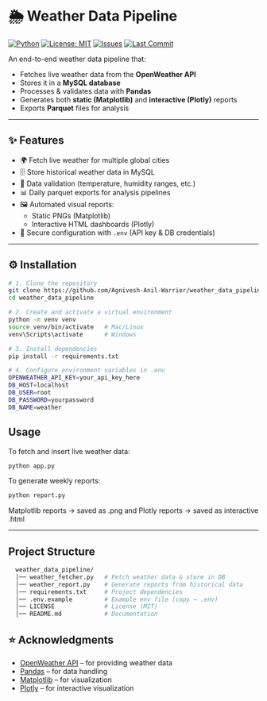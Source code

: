 # 🌦️ Weather Data Pipeline

[![Python](https://img.shields.io/badge/python-3.10%2B-blue.svg)](https://www.python.org/)
[![License: MIT](https://img.shields.io/badge/License-MIT-yellow.svg)](LICENSE)
[![Issues](https://img.shields.io/github/issues/Agnivesh-Anil-Warrier/weather_data_pipeline)](https://github.com/Agnivesh-Anil-Warrier/weather_data_pipeline/issues)
[![Last Commit](https://img.shields.io/github/last-commit/Agnivesh-Anil-Warrier/weather_data_pipeline)](https://github.com/Agnivesh-Anil-Warrier/weather_data_pipeline)

An end-to-end weather data pipeline that:
- Fetches live weather data from the **OpenWeather API**
- Stores it in a **MySQL database**
- Processes & validates data with **Pandas**
- Generates both **static (Matplotlib)** and **interactive (Plotly)** reports
- Exports **Parquet** files for analysis

---

## ✨ Features
- 🌍 Fetch live weather for multiple global cities  
- 🗄️ Store historical weather data in MySQL  
- 🧹 Data validation (temperature, humidity ranges, etc.)  
- 📊 Daily parquet exports for analysis pipelines  
- 🖼️ Automated visual reports:  
  - Static PNGs (Matplotlib)  
  - Interactive HTML dashboards (Plotly)  
- 🔐 Secure configuration with `.env` (API key & DB credentials)  

---

## ⚙️ Installation

```bash
# 1. Clone the repository
git clone https://github.com/Agnivesh-Anil-Warrier/weather_data_pipeline.git
cd weather_data_pipeline

# 2. Create and activate a virtual environment
python -m venv venv
source venv/bin/activate   # Mac/Linux
venv\Scripts\activate      # Windows

# 3. Install dependencies
pip install -r requirements.txt

# 4. Configure environment variables in .env
OPENWEATHER_API_KEY=your_api_key_here
DB_HOST=localhost
DB_USER=root
DB_PASSWORD=yourpassword
DB_NAME=weather
```

## Usage

To fetch and insert live weather data:
  ```bash
  python app.py
  ```
To generate weekly reports:
  ```bash
  python report.py
  ```
Matplotlib reports → saved as .png and Plotly reports → saved as interactive .html

---
## Project Structure
  ```bash
    weather_data_pipeline/
    │── weather_fetcher.py   # Fetch weather data & store in DB
    │── weather_report.py    # Generate reports from historical data
    │── requirements.txt     # Project dependencies
    │── .env.example         # Example env file (copy → .env)
    │── LICENSE              # License (MIT)
    │── README.md            # Documentation
  ```

## ⭐ Acknowledgments  

- [OpenWeather API](https://openweathermap.org/api) – for providing weather data  
- [Pandas](https://pandas.pydata.org/) – for data handling  
- [Matplotlib](https://matplotlib.org/) – for visualization  
- [Plotly](https://plotly.com/python/) – for interactive visualization  
